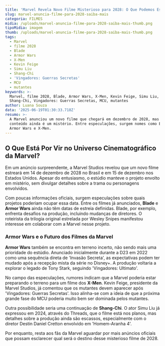 ```yaml
---
title: 'Marvel Revela Novo Filme Misterioso para 2028: O Que Podemos Esperar?'
slug: marvel-anuncia-filme-para-2028-saiba-mais
categoria: FILMES
midia: /uploads/marvel-anuncia-filme-para-2028-saiba-mais-thumb.png
tipoMidia: imagem
thumb: /uploads/marvel-anuncia-filme-para-2028-saiba-mais-thumb.png
tags:
  - Marvel
  - filme 2028
  - Blade
  - Armor Wars
  - X-Men
  - Kevin Feige
  - Simu Liu
  - Shang-Chi
  - 'Vingadores: Guerras Secretas'
  - MCU
  - mutantes
keywords: >-
  Marvel, filme 2028, Blade, Armor Wars, X-Men, Kevin Feige, Simu Liu,
  Shang-Chi, Vingadores: Guerras Secretas, MCU, mutantes
author: Luana Souza
data: '2025-06-19T01:30:33.718Z'
resumo: >-
  A Marvel anunciou um novo filme que chegará em dezembro de 2028, mas seu
  conteúdo ainda é um mistério. Entre especulações, surgem nomes como Blade,
  Armor Wars e X-Men.
---
```


## O Que Está Por Vir no Universo Cinematográfico da Marvel?

Em um anúncio surpreendente, a Marvel Studios revelou que um novo filme estreará em 14 de dezembro de 2028 no Brasil e em 15 de dezembro nos Estados Unidos. Apesar do entusiasmo, o estúdio manteve o projeto envolto em mistério, sem divulgar detalhes sobre a trama ou personagens envolvidos.

Com poucas informações oficiais, surgem especulações sobre quais projetos poderiam ocupar essa data. Entre os filmes já anunciados, **Blade** e **Armor Wars** ainda não têm datas de estreia definidas. Blade, por exemplo, enfrenta desafios na produção, incluindo mudanças de diretores. O roteirista da trilogia original estrelada por Wesley Snipes manifestou interesse em colaborar com a Marvel nesse projeto.

### Armor Wars e o Futuro dos Filmes da Marvel

**Armor Wars** também se encontra em terreno incerto, não sendo mais uma prioridade do estúdio. Anunciado inicialmente durante a D23 em 2022 como uma sequência direta de 'Invasão Secreta', as expectativas podem ter mudado após a recepção mista da série no Disney+. A produção voltaria a explorar o legado de Tony Stark, seguindo 'Vingadores: Ultimato'.

No campo das especulações, rumores indicam que a Marvel poderia estar preparando o terreno para um filme dos **X-Men**. Kevin Feige, presidente da Marvel Studios, já comentou que os mutantes devem aparecer após 'Vingadores: Guerras Secretas'. Isso alinha-se com a ideia de que a próxima grande fase do MCU poderia muito bem ser dominada pelos mutantes. 

Outra possibilidade seria uma continuação de **Shang-Chi**. O ator Simu Liu já expressou em 2024, através do Threads, que o filme está nos planos, mas detalhes sobre a produção ainda são escassos, especialmente com o diretor Destin Daniel Cretton envolvido em 'Homem-Aranha 4'.

Por enquanto, resta aos fãs da Marvel aguardar por mais anúncios oficiais que possam esclarecer qual será o destino desse misterioso filme de 2028.
